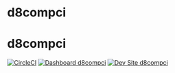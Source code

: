 # d8compci
# d8compci

[![CircleCI](https://circleci.com/gh/albertcausing/d8compci.svg?style=shield)](https://circleci.com/gh/albertcausing/d8compci)
[![Dashboard d8compci](https://img.shields.io/badge/dashboard-d8compci-yellow.svg)](https://dashboard.pantheon.io/sites/735090cf-b9b3-4fd0-9fe8-07367fee261a#dev/code)
[![Dev Site d8compci](https://img.shields.io/badge/site-d8compci-blue.svg)](http://dev-d8compci.pantheonsite.io/)
